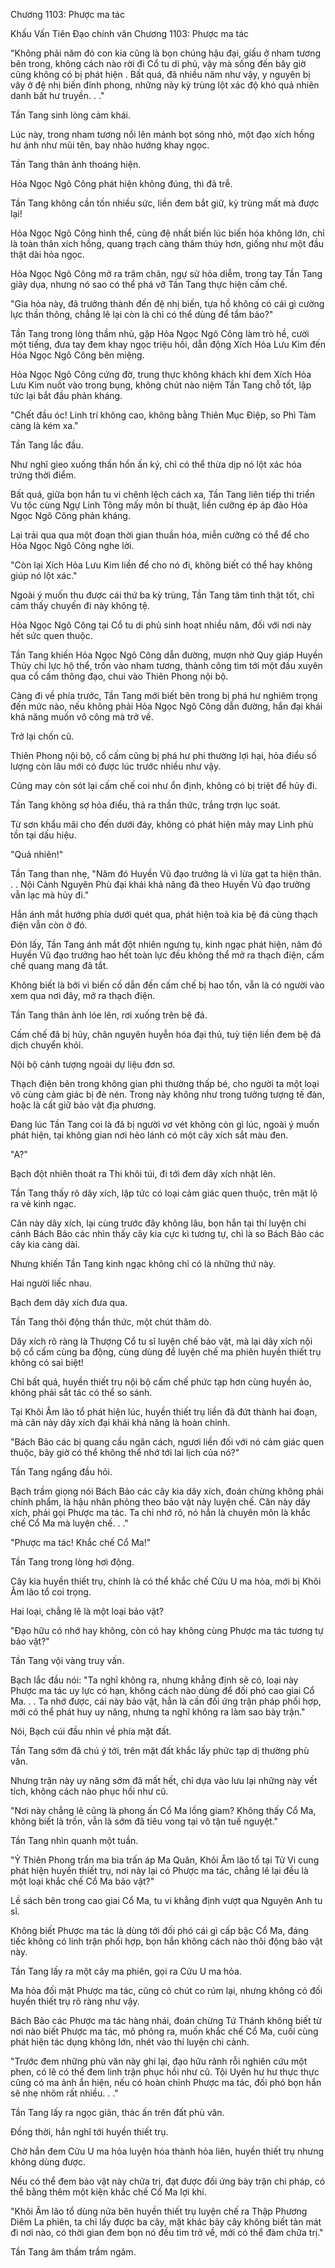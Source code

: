 




Chương 1103: Phược ma tác


Khấu Vấn Tiên Đạo chính văn Chương 1103: Phược ma tác

"Không phải năm đó con kia cũng là bọn chúng hậu đại, giấu ở nham tương bên trong, không cách nào rời đi Cổ tu di phủ, vậy mà sống đến bây giờ cũng không có bị phát hiện . Bất quá, đã nhiều năm như vậy, y nguyên bị vây ở đệ nhị biến đỉnh phong, những này kỳ trùng lột xác độ khó quả nhiên danh bất hư truyền. . ."

Tần Tang sinh lòng cảm khái.

Lúc này, trong nham tương nổi lên mảnh bọt sóng nhỏ, một đạo xích hồng hư ảnh như mũi tên, bay nhào hướng khay ngọc.

Tần Tang thân ảnh thoáng hiện.

Hỏa Ngọc Ngô Công phát hiện không đúng, thì đã trễ.

Tần Tang không cần tốn nhiều sức, liền đem bắt giữ, kỳ trùng mất mà được lại!

Hỏa Ngọc Ngô Công hình thể, cùng đệ nhất biến lúc biến hóa không lớn, chỉ là toàn thân xích hồng, quang trạch càng thâm thúy hơn, giống như một đầu thật dài hỏa ngọc.

Hỏa Ngọc Ngô Công mở ra trăm chân, ngự sử hỏa diễm, trong tay Tần Tang giãy dụa, nhưng nó sao có thể phá vỡ Tần Tang thực hiện cấm chế.

"Gia hỏa này, đã trưởng thành đến đệ nhị biến, tựa hồ không có cái gì cường lực thần thông, chẳng lẽ lại còn là chỉ có thể dùng để tầm bảo?"

Tần Tang trong lòng thầm nhủ, gặp Hỏa Ngọc Ngô Công làm trò hề, cười một tiếng, đưa tay đem khay ngọc triệu hồi, dẫn động Xích Hỏa Lưu Kim đến Hỏa Ngọc Ngô Công bên miệng.

Hỏa Ngọc Ngô Công cứng đờ, trung thực không khách khí đem Xích Hỏa Lưu Kim nuốt vào trong bụng, không chút nào niệm Tần Tang chỗ tốt, lập tức lại bắt đầu phản kháng.

"Chết đầu óc! Linh trí không cao, không bằng Thiên Mục Điệp, so Phì Tàm càng là kém xa."

Tần Tang lắc đầu.

Như nghĩ gieo xuống thần hồn ấn ký, chỉ có thể thừa dịp nó lột xác hóa trứng thời điểm.

Bất quá, giữa bọn hắn tu vi chênh lệch cách xa, Tần Tang liên tiếp thi triển Vu tộc cùng Ngự Linh Tông mấy môn bí thuật, liền cưỡng ép áp đảo Hỏa Ngọc Ngô Công phản kháng.

Lại trải qua qua một đoạn thời gian thuần hóa, miễn cưỡng có thể để cho Hỏa Ngọc Ngô Công nghe lời.

"Còn lại Xích Hỏa Lưu Kim liền để cho nó đi, không biết có thể hay không giúp nó lột xác."

Ngoài ý muốn thu được cái thứ ba kỳ trùng, Tần Tang tâm tình thật tốt, chỉ cảm thấy chuyến đi này không tệ.

Hỏa Ngọc Ngô Công tại Cổ tu di phủ sinh hoạt nhiều năm, đối với nơi này hết sức quen thuộc.

Tần Tang khiến Hỏa Ngọc Ngô Công dẫn đường, mượn nhờ Quy giáp Huyền Thủy chi lực hộ thể, trốn vào nham tương, thành công tìm tới một đầu xuyên qua cổ cấm thông đạo, chui vào Thiên Phong nội bộ.

Càng đi về phía trước, Tần Tang mới biết bên trong bị phá hư nghiêm trọng đến mức nào, nếu không phải Hỏa Ngọc Ngô Công dẫn đường, hắn đại khái khả năng muốn vô công mà trở về.

Trở lại chốn cũ.

Thiên Phong nội bộ, cổ cấm cũng bị phá hư phi thường lợi hại, hỏa điểu số lượng còn lâu mới có được lúc trước nhiều như vậy.

Cũng may còn sót lại cấm chế coi như ổn định, không có bị triệt để hủy đi.

Tần Tang không sợ hỏa điểu, thả ra thần thức, trắng trợn lục soát.

Từ sơn khẩu mãi cho đến dưới đáy, không có phát hiện mảy may Linh phù tồn tại dấu hiệu.

"Quả nhiên!"

Tần Tang than nhẹ, "Năm đó Huyền Vũ đạo trưởng là vì lừa gạt ta hiện thân. . . Nội Cảnh Nguyên Phù đại khái khả năng đã theo Huyền Vũ đạo trưởng vẫn lạc mà hủy đi."

Hắn ánh mắt hướng phía dưới quét qua, phát hiện toà kia bệ đá cùng thạch điện vẫn còn ở đó.

Đón lấy, Tần Tang ánh mắt đột nhiên ngưng tụ, kinh ngạc phát hiện, năm đó Huyền Vũ đạo trưởng hao hết toàn lực đều không thể mở ra thạch điện, cấm chế quang mang đã tắt.

Không biết là bởi vì biến cố dẫn đến cấm chế bị hao tổn, vẫn là có người vào xem qua nơi đây, mở ra thạch điện.

Tần Tang thân ảnh lóe lên, rơi xuống trên bệ đá.

Cấm chế đã bị hủy, chân nguyên huyễn hóa đại thủ, tuỳ tiện liền đem bệ đá dịch chuyển khỏi.

Nội bộ cảnh tượng ngoài dự liệu đơn sơ.

Thạch điện bên trong không gian phi thường thấp bé, cho người ta một loại vô cùng cảm giác bị đè nén. Trong này không như trong tưởng tượng tế đàn, hoặc là cất giữ bảo vật địa phương.

Đang lúc Tần Tang coi là đã bị người vơ vét không còn gì lúc, ngoài ý muốn phát hiện, tại không gian nơi hẻo lánh có một cây xích sắt màu đen.

"A?"

Bạch đột nhiên thoát ra Thi khôi túi, đi tới đem dây xích nhặt lên.

Tần Tang thấy rõ dây xích, lập tức có loại cảm giác quen thuộc, trên mặt lộ ra vẻ kinh ngạc.

Căn này dây xích, lại cùng trước đây không lâu, bọn hắn tại thí luyện chi cảnh Bách Bảo các nhìn thấy cây kia cực kì tương tự, chỉ là so Bách Bảo các cây kia càng dài.

Nhưng khiến Tần Tang kinh ngạc không chỉ có là những thứ này.

Hai người liếc nhau.

Bạch đem dây xích đưa qua.

Tần Tang thôi động thần thức, một chút thăm dò.

Dây xích rõ ràng là Thượng Cổ tu sĩ luyện chế bảo vật, mà lại dây xích nội bộ cổ cấm cùng ba động, cùng dùng để luyện chế ma phiên huyền thiết trụ không có sai biệt!

Chỉ bất quá, huyền thiết trụ nội bộ cấm chế phức tạp hơn cùng huyền ảo, không phải sắt tác có thể so sánh.

Tại Khôi Âm lão tổ phát hiện lúc, huyền thiết trụ liền đã đứt thành hai đoạn, mà căn này dây xích đại khái khả năng là hoàn chỉnh.

"Bách Bảo các bị quang cầu ngăn cách, ngươi liền đối với nó cảm giác quen thuộc, bây giờ có thể không thể nhớ tới lai lịch của nó?"

Tần Tang ngẩng đầu hỏi.

Bạch trầm giọng nói Bách Bảo các cây kia dây xích, đoán chừng không phải chính phẩm, là hậu nhân phỏng theo bảo vật này luyện chế. Căn này dây xích, phải gọi Phược ma tác. Ta chỉ nhớ rõ, nó hẳn là chuyên môn là khắc chế Cổ Ma mà luyện chế. . ."

"Phược ma tác! Khắc chế Cổ Ma!"

Tần Tang trong lòng hơi động.

Cây kia huyền thiết trụ, chính là có thể khắc chế Cửu U ma hỏa, mới bị Khôi Âm lão tổ coi trọng.

Hai loại, chẳng lẽ là một loại bảo vật?

"Đạo hữu có nhớ hay không, còn có hay không cùng Phược ma tác tương tự bảo vật?"

Tần Tang vội vàng truy vấn.

Bạch lắc đầu nói: "Ta nghĩ không ra, nhưng khẳng định sẽ có, loại này Phược ma tác uy lực có hạn, không cách nào dùng để đối phó cao giai Cổ Ma. . . Ta nhớ được, cái này bảo vật, hẳn là cần đối ứng trận pháp phối hợp, mới có thể phát huy uy năng, nhưng ta nghĩ không ra làm sao bày trận."

Nói, Bạch cúi đầu nhìn về phía mặt đất.

Tần Tang sớm đã chú ý tới, trên mặt đất khắc lấy phức tạp dị thường phù văn.

Nhưng trận này uy năng sớm đã mất hết, chỉ dựa vào lưu lại những này vết tích, không cách nào phục hồi như cũ.

"Nơi này chẳng lẽ cũng là phong ấn Cổ Ma lồng giam? Không thấy Cổ Ma, không biết là trốn, vẫn là sớm đã tiêu vong tại vô tận tuế nguyệt."

Tần Tang nhìn quanh một tuần.

"Ỷ Thiên Phong trấn ma bia trấn áp Ma Quân, Khôi Âm lão tổ tại Tử Vi cung phát hiện huyền thiết trụ, nơi này lại có Phược ma tác, chẳng lẽ lại đều là một loại khắc chế Cổ Ma bảo vật?"

Lề sách bên trong cao giai Cổ Ma, tu vi khẳng định vượt qua Nguyên Anh tu sĩ.

Không biết Phược ma tác là dùng tới đối phó cái gì cấp bậc Cổ Ma, đáng tiếc không có linh trận phối hợp, bọn hắn không cách nào thôi động bảo vật này.

Tần Tang lấy ra một cây ma phiên, gọi ra Cửu U ma hỏa.

Ma hỏa đối mặt Phược ma tác, cũng có chút co rúm lại, nhưng không có đối huyền thiết trụ rõ ràng như vậy.

Bách Bảo các Phược ma tác hàng nhái, đoán chừng Tứ Thánh không biết từ nơi nào biết Phược ma tác, mô phỏng ra, muốn khắc chế Cổ Ma, cuối cùng phát hiện tác dụng không lớn, nhét vào thí luyện chi cảnh.

"Trước đem những phù văn này ghi lại, đạo hữu rảnh rỗi nghiên cứu một phen, có lẽ có thể đem linh trận phục hồi như cũ. Tội Uyên hư hư thực thực cũng có ma ảnh ẩn hiện, nếu có hoàn chỉnh Phược ma tác, đối phó bọn hắn sẽ nhẹ nhõm rất nhiều. . ."

Tần Tang lấy ra ngọc giản, thác ấn trên đất phù văn.

Đồng thời, hắn nghĩ tới huyền thiết trụ.

Chờ hắn đem Cửu U ma hỏa luyện hóa thành hỏa liên, huyền thiết trụ nhưng không dùng được.

Nếu có thể đem bảo vật này chữa trị, đạt được đối ứng bày trận chi pháp, có thể bằng thêm một kiện khắc chế Cổ Ma lợi khí.

"Khôi Âm lão tổ dùng nửa bên huyền thiết trụ luyện chế ra Thập Phương Diêm La phiên, ta chỉ lấy được ba cây, mặt khác bảy cây không biết tản mát đi nơi nào, có thời gian đem bọn nó đều tìm trở về, mới có thể đàm chữa trị."

Tần Tang âm thầm trầm ngâm.




